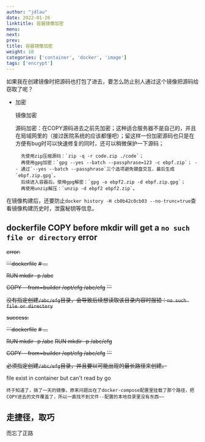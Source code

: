 ```yaml
---
author: "jdlau"
date: 2022-01-26
linktitle: 容器镜像加密
menu:
next:
prev:
title: 容器镜像加密
weight: 10
categories: ['container', 'docker', 'image']
tags: ['encrypt']
---
```


如果我在创建镜像时把源码也打包了进去，要怎么防止别人通过这个镜像把源码给窃取了呢？

- 加密

    镜像加密

    源码加密：在COPY源码进去之前先加密；这种适合服务器不是自己的，并且在局域网里的（接过医院系统的应该都懂吧）；留这样一份加密源码也只是在方便有bug时可以快速修复的同时，还可以稍微保护一下源码；

        先使用zip压缩源码：`zip -q -r code.zip ./code`；
        再使用gpg加密：`gpg --yes --batch --passphrase=123 -c ebpf.zip`； -- 通过`--yes --batch --passphrase`三个选项避免键盘交互，最后生成`ebpf.zip.gpg`。
        后续进入容器后，使用gpg解密：`gpg -o ebpf2.zip -d ebpf.zip.gpg`；
        再使用unzip解压：`unzip -d ebpf2 ebpf2.zip`。

在镜像构建后，还要防止`docker history -H cb0b42c0cb03 --no-trunc=true`查看镜像构建历史时，泄露秘钥等信息。

## dockerfile COPY before mkdir will get a `no such file or directory` error

~~error:~~

~~```dockerfile~~
~~# ...~~

~~RUN mkdir -p /abc~~

~~COPY --from=builder /opt/efg /abc/efg~~
~~```~~

~~没有指定创建`/abc/efg`目录，会导致后续想读取该目录内容时报错：`no such file or directory`~~

~~success:~~

~~```dockerfile~~
~~# ...~~

~~RUN mkdir -p /abc~~
~~RUN mkdir -p /abc/efg~~

~~COPY --from=builder /opt/efg /abc/efg~~
~~```~~

~~必须指定创建`/abc/efg`目录，并且要以可能出现的最长路径来创建。~~

file exist in container but can't read by go

`终于知道了，搞了一天的镜像，原来问题出在了docker-compose配置里挂载了那个路径，把COPY进去的文件覆盖了，所以一直找不到文件--配置的本地目录里没有东西~~`

## 走捷径，取巧

而忘了正路
